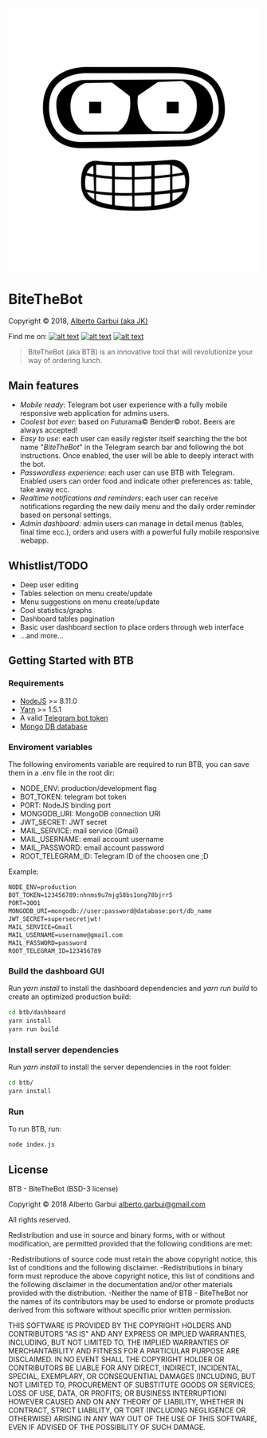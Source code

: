 <p align="center"><img src="logo.png" align="center" /></p>

# BiteTheBot
Copyright © 2018, [Alberto Garbui (aka JK)](mailto:alberto.garbui@gmail.com)

Find me on:
[![alt text][1.1]][1]
[![alt text][2.1]][2]
[![alt text][6.1]][6]

[1.1]: http://i.imgur.com/tXSoThF.png (twitter)
[2.1]: http://i.imgur.com/P3YfQoD.png (facebook)
[6.1]: http://i.imgur.com/0o48UoR.png (github)

[1]: https://twitter.com/albertoajk
[2]: https://www.facebook.com/ajk.alberto
[6]: https://github.com/the-AjK

> BiteTheBot (aka BTB) is an innovative tool that will revolutionize your way of ordering lunch.

## Main features

* *Mobile ready*: Telegram bot user experience with a fully mobile responsive web application for admins users.
* *Coolest bot ever*: based on Futurama© Bender© robot. Beers are always accepted!
* *Easy to use*: each user can easily register itself searching the the bot name "*BiteTheBot*" in the Telegram search bar and following the bot instructions. Once enabled, the user will be able to deeply interact with the bot.
* *Passwordless experience*: each user can use BTB with Telegram. Enabled users can order food and indicate other preferences as: table, take away ecc.
* *Realtime notifications and reminders*: each user can receive notifications regarding the new daily menu and the daily order reminder based on personal settings.
* *Admin dashboard*: admin users can manage in detail menus (tables, final time ecc.), orders and users with a powerful fully mobile responsive webapp.

## Whistlist/TODO

* Deep user editing
* Tables selection on menu create/update
* Menu suggestions on menu create/update
* Cool statistics/graphs
* Dashboard tables pagination
* Basic user dashboard section to place orders through web interface
* ...and more...

## Getting Started with BTB

### Requirements

* [NodeJS](https://nodejs.org) >= 8.11.0
* [Yarn](https://yarnpkg.com) >= 1.5.1
* A valid [Telegram bot token](https://telegram.org/blog/bot-revolution)
* [Mongo DB database](https://www.mongodb.com)

### Enviroment variables

The following enviroments variable are required to run BTB, you can save them in a .env file in the root dir:

* NODE_ENV: production/development flag
* BOT_TOKEN: telegram bot token
* PORT: NodeJS binding port
* MONGODB_URI: MongoDB connection URI
* JWT_SECRET: JWT secret
* MAIL_SERVICE: mail service (Gmail)
* MAIL_USERNAME: email account username
* MAIL_PASSWORD: email account password
* ROOT_TELEGRAM_ID: Telegram ID of the choosen one ;D 

Example:

``` env
NODE_ENV=production
BOT_TOKEN=123456789:nhnms9u7mjg58bs1ong78bjrr5
PORT=3001
MONGODB_URI=mongodb://user:password@database:port/db_name
JWT_SECRET=supersecretjwt!
MAIL_SERVICE=Gmail
MAIL_USERNAME=username@gmail.com
MAIL_PASSWORD=password
ROOT_TELEGRAM_ID=123456789
```

### Build the dashboard GUI

Run *yarn install* to install the dashboard dependencies and *yarn run build* to create an optimized production build:

``` bash
cd btb/dashboard
yarn install
yarn run build
```

### Install server dependencies

Run *yarn install* to install the server dependencies in the root folder:

``` bash
cd btb/
yarn install
```

### Run

To run BTB, run:

``` bash
node index.js
```

## License

BTB - BiteTheBot
(BSD-3 license)

Copyright © 2018 Alberto Garbui <alberto.garbui@gmail.com>

All rights reserved.

Redistribution and use in source and binary forms, with or without modification, 
are permitted provided that the following conditions are met:

-Redistributions of source code must retain the above copyright notice, this list 
 of conditions and the following disclaimer.
-Redistributions in binary form must reproduce the above copyright notice, this list 
 of conditions and the following disclaimer in the documentation and/or other 
 materials provided with the distribution.
-Neither the name of BTB - BiteTheBot nor the names of its contributors may be 
 used to endorse or promote products derived from this software without specific prior 
 written permission.

THIS SOFTWARE IS PROVIDED BY THE COPYRIGHT HOLDERS AND CONTRIBUTORS "AS IS" AND ANY 
EXPRESS OR IMPLIED WARRANTIES, INCLUDING, BUT NOT LIMITED TO, THE IMPLIED WARRANTIES 
OF MERCHANTABILITY AND FITNESS FOR A PARTICULAR PURPOSE ARE DISCLAIMED. IN NO EVENT 
SHALL THE COPYRIGHT HOLDER OR CONTRIBUTORS BE LIABLE FOR ANY DIRECT, INDIRECT, 
INCIDENTAL, SPECIAL, EXEMPLARY, OR CONSEQUENTIAL DAMAGES (INCLUDING, BUT NOT LIMITED TO, 
PROCUREMENT OF SUBSTITUTE GOODS OR SERVICES; LOSS OF USE, DATA, OR PROFITS; OR BUSINESS 
INTERRUPTION) HOWEVER CAUSED AND ON ANY THEORY OF LIABILITY, WHETHER IN CONTRACT, STRICT 
LIABILITY, OR TORT (INCLUDING NEGLIGENCE OR OTHERWISE) ARISING IN ANY WAY OUT OF THE USE 
OF THIS SOFTWARE, EVEN IF ADVISED OF THE POSSIBILITY OF SUCH DAMAGE.